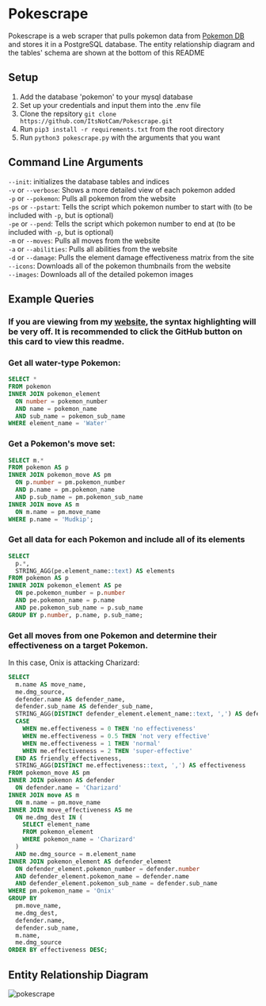 # Pokescrape

Pokescrape is a web scraper that pulls pokemon data from [Pokemon DB](https://pokemondb.net) and stores it in a PostgreSQL database.
The entity relationship diagram and the tables' schema are shown at the bottom of this README

## Setup
1. Add the database 'pokemon' to your mysql database
2. Set up your credentials and input them into the .env file
3. Clone the repsitory `git clone https://github.com/ItsNotCam/Pokescrape.git`
4. Run `pip3 install -r requirements.txt` from the root directory
5. Run `python3 pokescrape.py` with the arguments that you want

## Command Line Arguments
`--init`: initializes the database tables and indices \
`-v` or `--verbose`: Shows a more detailed view of each pokemon added \
`-p` or `--pokemon`: Pulls all pokemon from the website \
`-ps` or `--pstart`: Tells the script which pokemon number to start with (to be included with `-p`, but is optional) \
`-pe` or `--pend`: Tells the script which pokemon number to end at (to be included with `-p`, but is optional) \
`-m` or `--moves`: Pulls all moves from the website \
`-a` or `--abilities`: Pulls all abilities from the website \
`-d` or `--damage`: Pulls the element damage effectiveness matrix from the site \
`--icons`: Downloads all of the pokemon thumbnails from the website \
`--images`: Downloads all of the detailed pokemon images

## Example Queries
### If you are viewing from my [website](https://cameronayoung.dev), the syntax highlighting will be very off. It is recommended to click the GitHub button on this card to view this readme.
### Get all water-type Pokemon:
```sql
SELECT * 
FROM pokemon
INNER JOIN pokemon_element
  ON number = pokemon_number
  AND name = pokemon_name
  AND sub_name = pokemon_sub_name
WHERE element_name = 'Water'
```

### Get a Pokemon's move set:
```sql
SELECT m.* 
FROM pokemon AS p
INNER JOIN pokemon_move AS pm
  ON p.number = pm.pokemon_number
  AND p.name = pm.pokemon_name
  AND p.sub_name = pm.pokemon_sub_name
INNER JOIN move AS m
  ON m.name = pm.move_name
WHERE p.name = 'Mudkip';
```

### Get all data for each Pokemon and include all of its elements
```sql
SELECT 
  p.*,
  STRING_AGG(pe.element_name::text) AS elements
FROM pokemon AS p
INNER JOIN pokemon_element AS pe 
  ON pe.pokemon_number = p.number
  AND pe.pokemon_name = p.name
  AND pe.pokemon_sub_name = p.sub_name
GROUP BY p.number, p.name, p.sub_name;
```

### Get all moves from one Pokemon and determine their effectiveness on a target Pokemon.
In this case, Onix is attacking Charizard:
```sql
SELECT
  m.name AS move_name,
  me.dmg_source,
  defender.name AS defender_name,
  defender.sub_name AS defender_sub_name,
  STRING_AGG(DISTINCT defender_element.element_name::text, ',') AS defender_elements,
  CASE
    WHEN me.effectiveness = 0 THEN 'no effectiveness'
    WHEN me.effectiveness = 0.5 THEN 'not very effective'
    WHEN me.effectiveness = 1 THEN 'normal'
    WHEN me.effectiveness = 2 THEN 'super-effective'
  END AS friendly_effectiveness,
  STRING_AGG(DISTINCT me.effectiveness::text, ',') AS effectiveness
FROM pokemon_move AS pm
INNER JOIN pokemon AS defender
  ON defender.name = 'Charizard'
INNER JOIN move AS m
  ON m.name = pm.move_name
INNER JOIN move_effectiveness AS me
  ON me.dmg_dest IN (
    SELECT element_name
    FROM pokemon_element
    WHERE pokemon_name = 'Charizard'
  )
  AND me.dmg_source = m.element_name
INNER JOIN pokemon_element AS defender_element
  ON defender_element.pokemon_number = defender.number
  AND defender_element.pokemon_name = defender.name
  AND defender_element.pokemon_sub_name = defender.sub_name
WHERE pm.pokemon_name = 'Onix'
GROUP BY 
  pm.move_name, 
  me.dmg_dest, 
  defender.name, 
  defender.sub_name, 
  m.name, 
  me.dmg_source
ORDER BY effectiveness DESC;
```

## Entity Relationship Diagram
![pokescrape](https://github.com/ItsNotCam/Pokescrape/assets/46014191/93925f73-5048-46a3-a37a-c239d9e5c6b2)
